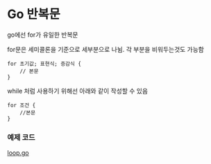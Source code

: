 # Go 반복문
go에선 for가 유일한 반복문

for문은 세미콜론을 기준으로 세부분으로 나뉨.
각 부분을 비워두는것도 가능함
```
for 초기값; 표현식; 증감식 {
    // 본문
} 
```

while 처럼 사용하기 위해선 아래와 같이 작성할 수 있음
```
for 조건 {
    //본문
}
```

### 예제 코드
[loop.go](./main/loop.go)